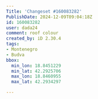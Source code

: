 ```yaml
---
Title: 'Changeset #160083282'
PublishDate: 2024-12-09T09:04:18Z
id: 160083282
user: dada24
comment: roof colour
created_by: iD 2.30.4
tags:
- Montenegro
- Budva
bbox:
  min_lon: 18.8451229
  min_lat: 42.2925706
  max_lon: 18.8460955
  max_lat: 42.2934297

---
```

